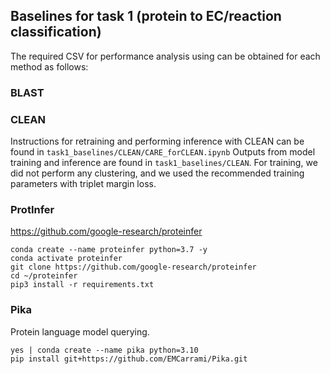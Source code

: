 ## Baselines for task 1 (protein to EC/reaction classification)

The required CSV for performance analysis using can be obtained for each method as follows:

### BLAST

### CLEAN
Instructions for retraining and performing inference with CLEAN can be found in `task1_baselines/CLEAN/CARE_forCLEAN.ipynb` Outputs from model training and inference are found in `task1_baselines/CLEAN`. For training, we did not perform any clustering, and we used the recommended training parameters with triplet margin loss.

### ProtInfer

https://github.com/google-research/proteinfer

```
conda create --name proteinfer python=3.7 -y
conda activate proteinfer
git clone https://github.com/google-research/proteinfer
cd ~/proteinfer
pip3 install -r requirements.txt
```


### Pika
Protein language model querying.
```
yes | conda create --name pika python=3.10
pip install git+https://github.com/EMCarrami/Pika.git
```
